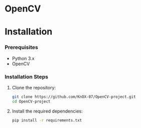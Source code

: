 # OpenCV

# Installation

### Prerequisites

- Python 3.x
- OpenCV

### Installation Steps

1. Clone the repository:
    ```bash
    git clone https://github.com/KnOX-07/OpenCV-project.git
    cd OpenCV-project
    ```
2. Install the required dependencies:
    ```bash
    pip install -r requirements.txt
    ```
